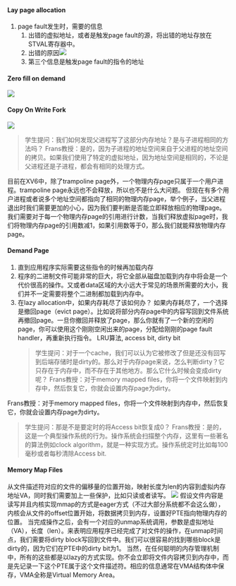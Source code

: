 #### Lay page allocation
1. page fault发生时，需要的信息
	1. 出错的虚拟地址，或者是触发page fault的源，将出错的地址存放在STVAL寄存器中。
	2. 出错的原因![](Pasted%20image%2020220830103724.png)
	3. 第三个信息是触发page fault的指令的地址

#### Zero fill on demand
![](Pasted%20image%2020220830110128.png)
#### Copy On Write Fork
![](Pasted%20image%2020220830112425.png)
>学生提问：我们如何发现父进程写了这部分内存地址？是与子进程相同的方法吗？
>Frans教授：是的，因为子进程的地址空间来自于父进程的地址空间的拷贝。如果我们使用了特定的虚拟地址，因为地址空间是相同的，不论是父进程还是子进程，都会有相同的处理方式。

目前在XV6中，除了trampoline page外，一个物理内存page只属于一个用户进程。trampoline page永远也不会释放，所以也不是什么大问题。
但现在有多个用户进程或者说多个地址空间都指向了相同的物理内存page，举个例子，当父进程退出时我们需要更加的小心，因为我们要判断是否能立即释放相应的物理page。
我们需要对于每一个物理内存page的引用进行计数，当我们释放虚拟page时，我们将物理内存page的引用数减1，如果引用数等于0，那么我们就能释放物理内存page。
#### Demand Page
1. 直到应用程序实际需要这些指令的时候再加载内存
2. 程序的二进制文件可能非常的巨大，将它全部从磁盘加载到内存中将会是一个代价很高的操作。又或者data区域的大小远大于常见的场景所需要的大小，我们并不一定需要将整个二进制都加载到内存中。
3. 在lazy allocation中，如果内存耗尽了该如何办？
	如果内存耗尽了，一个选择是撤回page（evict page）。比如说将部分内存page中的内容写回到文件系统再撤回page。一旦你撤回并释放了page，那么你就有了一个新的空闲的page，你可以使用这个刚刚空闲出来的page，分配给刚刚的page fault handler，再重新执行指令。
	LRU算法, access bit, dirty bit
	>学生提问：对于一个cache，我们可以认为它被修改了但是还没有回写到后端存储时是dirty的。那么对于内存page来说，怎么判断dirty？它只存在于内存中，而不存在于其他地方。那么它什么时候会变成dirty呢？
	>Frans教授：对于memory mapped files，你将一个文件映射到内存中，然后恢复它，你就会设置内存page为dirty。

Frans教授：对于memory mapped files，你将一个文件映射到内存中，然后恢复它，你就会设置内存page为dirty。
>学生提问：那是不是要定时的将Access bit恢复成0？
>Frans教授：是的，这是一个典型操作系统的行为。操作系统会扫描整个内存，这里有一些著名的算法例如clock algorithm，就是一种实现方式。操作系统定时比如每100毫秒或者每秒清除Access bit.

#### Memory Map Files
从文件描述符对应的文件的偏移量的位置开始，映射长度为len的内容到虚拟内存地址VA，同时我们需要加上一些保护，比如只读或者读写。
![](Pasted%20image%2020220830112812.png)
假设文件内容是读写并且内核实现mmap的方式是eager方式（不过大部分系统都不会这么做），内核会从文件的offset位置开始，将数据拷贝到内存，设置好PTE指向物理内存的位置。
当完成操作之后，会有一个对应的unmap系统调用，参数是虚拟地址（VA），长度（len）。来表明应用程序已经完成了对文件的操作，在unmap时间点，我们需要将dirty block写回到文件中。我们可以很容易的找到哪些block是dirty的，因为它们在PTE中的dirty bit为1。
当然，在任何聪明的内存管理机制中，所有的这些都是以lazy的方式实现。你不会立即将文件内容拷贝到内存中，而是先记录一下这个PTE属于这个文件描述符。相应的信息通常在VMA结构体中保存，VMA全称是Virtual Memory Area。